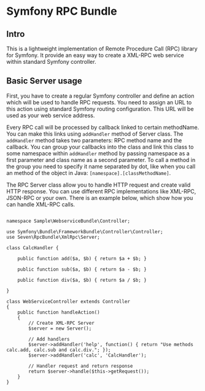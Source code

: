 Symfony RPC Bundle
==================

Intro
-------------

This is a lightweight implementation of Remote Procedure Call (RPC) library for Symfony.
It provide an easy way to create a XML-RPC web service within standard Symfony controller.

Basic Server usage
-------------

First, you have to create a regular Symfony controller and define an action which will be used to
handle RPC requests. You need to assign an URL to this action using standard Symfony routing
configuration. This URL will be used as your web service address.

Every RPC call will be processed by callback linked to certain methodName. You can make this
links using `addHandler` method of Server class. The `addHandler` method takes two parameters:
RPC method name and the callback. You can group your callbacks into the class and link this class
to some namespace within `addHandler` method by passing namespace as a first parameter and class
name as a second parameter. To call a method in the group you need to specify it name separated by
 dot, like when you call an method of the object in Java: `[namespace].[classMethodName]`.

The RPC Server class allow you to handle HTTP request and create valid HTTP response. You can use
different RPC implementations like XML-RPC, JSON-RPC or your own. There is an example below,
which show how you can handle XML-RPC calls.

<pre><code>
namespace Sample\WebserviceBundle\Controller;

use Symfony\Bundle\FrameworkBundle\Controller\Controller;
use Seven\RpcBundle\XmlRpc\Server;

class CalcHandler {

    public function add($a, $b) { return $a + $b; }

    public function sub($a, $b) { return $a - $b; }

    public function div($a, $b) { return $a / $b; }

}

class WebServiceController extends Controller
{
    public function handleAction()
    {
        // Create XML-RPC Server
        $server = new Server();

        // Add handlers
        $server->addHandler('help', function() { return "Use methods calc.add, calc.sub and calc.div."; });
        $server->addHandler('calc', 'CalcHandler');

        // Handler request and return response
        return $server->handle($this->getRequest());
    }
}
</code></pre>